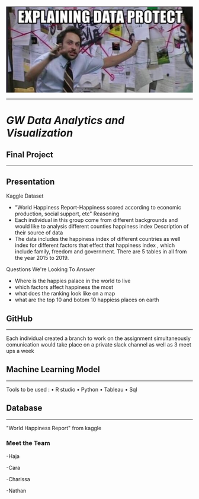 

![img](https://github.com/hajaf/final-Project/blob/main/images/Screenshot%202022-09-05%20093459.png)

------

# ***GW Data Analytics and Visualization***
##  Final Project 
-----

## Presentation

Kaggle Dataset 
  - "World Happiness Report-Happiness scored according to economic production, social support, etc"
 Reasoning 
 - Each individual in this group come from different backgrounds and would like to analysis different counties happiness index
  Description of their source of data
 - The data includes the happiness index of different countries as well index for different factors that effect that happiness index , which include family, freedom and government. There are 5 tables in all   from the year 2015 to 2019.

Questions We're Looking To Answer
 - Where is the happies palace in the world to live 
 - which factors affect happiness the most 
 - what does the ranking look like on a map
 - what are the top 10 and botom 10 happiess places on earth

## GitHub
-------
Each individual created a branch to work on the assignment simultaneously
comunication would take place on a private slack channel as well as 3 meet ups  a week

## Machine Learning Model
-------
Tools to be used :
•	R studio 
•	Python
•	Tableau 
•	Sql


## Database
-------
"World Happiness Report"
from kaggle


### Meet the Team

  -Haja

    
  -Cara


  -Charissa

    
  -Nathan 
